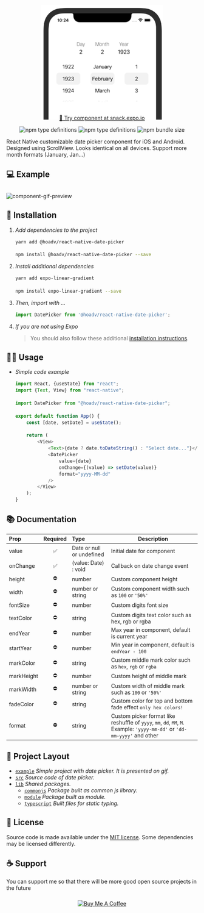 <p align="center">
  <img src="https://github.com/hoadv/react-native-date-picker/blob/master/assets/logo.png" style="margin-bottom: -30px" width="320"/>
</p>

<p align="center">
    <a href="https://snack.expo.dev/@hoavd106/react-native-date-picker">🎯 Try component at snack.expo.io</a>
</p>

<p align="center">
    <img src="https://img.shields.io/badge/Runs%20with%20Expo-000.svg?style=flat&logo=EXPO&labelColor=ffffff&logoColor=000" alt="npm type definitions"/>
    <img src="https://img.shields.io/npm/types/@hoadv/react-native-date-picker" alt="npm type definitions"/>
    <img src="https://img.shields.io/bundlephobia/min/@hoadv/react-native-date-picker" alt="npm bundle size"/>
</p>

React Native customizable date picker component for iOS and Android. Designed using ScrollView. Looks identical on all
devices. Support more month formats (January, Jan...)

## 💻 Example
<img style="margin-top: 10px" src="https://github.com/DieTime/react-native-date-picker/raw/master/assets/example.gif" height="400" alt="component-gif-preview"/>

## 💬 Installation

1. *Add dependencies to the project*

    ```bash
    yarn add @hoadv/react-native-date-picker
    
    npm install @hoadv/react-native-date-picker --save
    ```

2. *Install additional dependencies*

    ```bash
    yarn add expo-linear-gradient
    
    npm install expo-linear-gradient --save
    ```

3. *Then, import with ...*

    ```js
    import DatePicker from '@hoadv/react-native-date-picker';
    ```

4. *If you are not using Expo*
   > You should also follow these additional [installation instructions](https://github.com/expo/expo/tree/master/packages/expo-linear-gradient#installation-in-bare-react-native-projects).

## 👩‍💻 Usage

- *Simple code example*
    ```javascript
    import React, {useState} from "react";
    import {Text, View} from "react-native";
    
    import DatePicker from "@hoadv/react-native-date-picker";
    
    export default function App() {
        const [date, setDate] = useState();
    
        return (
            <View>
                <Text>{date ? date.toDateString() : "Select date..."}</Text>
                <DatePicker
                    value={date}
                    onChange={(value) => setDate(value)}
                    format="yyyy-MM-dd"
                />
            </View>
        );
    }
    ```

## 📚 Documentation

| Prop       | Required | Type                      | Description                                                   |
|:---------- |:--------:|:------------------------- | ------------------------------------------------------------- |
| value      | ✅        | Date or null or undefined | Initial date for component                                    |
| onChange   | ✅        | (value: Date) : void      | Callback on date change event                                 |
| height     | ⛔        | number                    | Custom component height                                       |
| width      | ⛔        | number or string          | Custom component width such as `100` or `'50%'`                   |
| fontSize   | ⛔        | number                    | Custom digits font size                                       |
| textColor  | ⛔        | string                    | Custom digits text color such as hex, rgb or rgba             |
| endYear    | ⛔        | number                    | Max year in component, default is current year                |
| startYear  | ⛔        | number                    | Min year in component, default is `endYear - 100`             |
| markColor  | ⛔        | string                    | Custom middle mark color such as `hex`, `rgb` or `rgba`             |
| markHeight | ⛔        | number                    | Custom height of middle mark                                  |
| markWidth  | ⛔        | number or string          | Custom width of middle mark such as `100` or `'50%'`              |
| fadeColor  | ⛔        | string                    | Custom color for top and bottom fade effect `only hex colors!` |
| format     | ⛔        | string                    | Custom picker format like reshuffle of `yyyy`, `mm`, `dd`, `MM`, `M`. Example: `'yyyy-mm-dd'` or `'dd-mm-yyyy'` and other |

## 📂 Project Layout

- [`example`](/example) *Simple project with date picker. It is presented on gif.*
- [`src`](/src) *Source code of date picker.*
- [`lib`](/lib) *Shared packages.*
    - [`commonjs`](/lib/commonjs) *Package built as common js library.*
    - [`module`](/lib/module) *Package built as module.*
    - [`typescript`](/lib/typescript) *Built files for static typing.*

## 📃 License

Source code is made available under the [MIT license](LICENSE.md). Some dependencies may be licensed differently.

## ☕ Support

You can support me so that there will be more good open source projects in the future
<p align="center" style="padding: 10px 0 20px 0">
  <a href="https://www.buymeacoffee.com/hdcoder" target="_blank">
    <img src="https://cdn.buymeacoffee.com/buttons/default-orange.png" alt="Buy Me A Coffee" height="50" width="220">
  </a>
</p>
